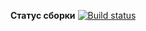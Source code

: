 **Статус сборки**       [![Build status](https://ci.appveyor.com/api/projects/status/u2fp0e980yqsylr2?svg=true)](https://ci.appveyor.com/project/VyacheslavKornilov/webintrface)
